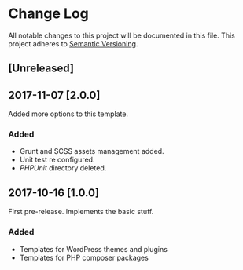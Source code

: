 # Change Log
All notable changes to this project will be documented in this file.
This project adheres to [Semantic Versioning](http://semver.org/).

## [Unreleased]

## 2017-11-07 [2.0.0]
Added more options to this template.

### Added
 * Grunt and SCSS assets management added.
 * Unit test re configured.
 * *PHPUnit* directory deleted.

## 2017-10-16 [1.0.0]
First pre-release. Implements the basic stuff.

### Added
 * Templates for WordPress themes and plugins
 * Templates for PHP composer packages

